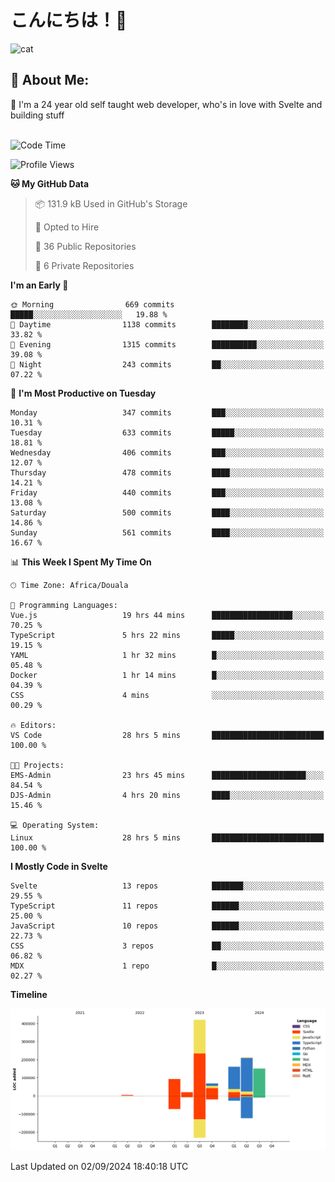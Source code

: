 

# こんにちは！🙂  
![cat](https://github.com/michaelnji/michaelnji/assets/73862378/606e99e9-2c18-4853-8722-991e4af8eae6)

## 💫 About Me:
🙂 I'm a 24 year old self taught web developer, who's in love with Svelte and building stuff <br><br>

<!--START_SECTION:waka-->
![Code Time](http://img.shields.io/badge/Code%20Time-916%20hrs%2015%20mins-blue)

![Profile Views](http://img.shields.io/badge/Profile%20Views-20-blue)

**🐱 My GitHub Data** 

> 📦 131.9 kB Used in GitHub's Storage 
 > 
> 💼 Opted to Hire
 > 
> 📜 36 Public Repositories 
 > 
> 🔑 6 Private Repositories 
 > 
**I'm an Early 🐤** 

```text
🌞 Morning                669 commits         █████░░░░░░░░░░░░░░░░░░░░   19.88 % 
🌆 Daytime                1138 commits        ████████░░░░░░░░░░░░░░░░░   33.82 % 
🌃 Evening                1315 commits        ██████████░░░░░░░░░░░░░░░   39.08 % 
🌙 Night                  243 commits         ██░░░░░░░░░░░░░░░░░░░░░░░   07.22 % 
```
📅 **I'm Most Productive on Tuesday** 

```text
Monday                   347 commits         ███░░░░░░░░░░░░░░░░░░░░░░   10.31 % 
Tuesday                  633 commits         █████░░░░░░░░░░░░░░░░░░░░   18.81 % 
Wednesday                406 commits         ███░░░░░░░░░░░░░░░░░░░░░░   12.07 % 
Thursday                 478 commits         ████░░░░░░░░░░░░░░░░░░░░░   14.21 % 
Friday                   440 commits         ███░░░░░░░░░░░░░░░░░░░░░░   13.08 % 
Saturday                 500 commits         ████░░░░░░░░░░░░░░░░░░░░░   14.86 % 
Sunday                   561 commits         ████░░░░░░░░░░░░░░░░░░░░░   16.67 % 
```


📊 **This Week I Spent My Time On** 

```text
🕑︎ Time Zone: Africa/Douala

💬 Programming Languages: 
Vue.js                   19 hrs 44 mins      ██████████████████░░░░░░░   70.25 % 
TypeScript               5 hrs 22 mins       █████░░░░░░░░░░░░░░░░░░░░   19.15 % 
YAML                     1 hr 32 mins        █░░░░░░░░░░░░░░░░░░░░░░░░   05.48 % 
Docker                   1 hr 14 mins        █░░░░░░░░░░░░░░░░░░░░░░░░   04.39 % 
CSS                      4 mins              ░░░░░░░░░░░░░░░░░░░░░░░░░   00.29 % 

🔥 Editors: 
VS Code                  28 hrs 5 mins       █████████████████████████   100.00 % 

🐱‍💻 Projects: 
EMS-Admin                23 hrs 45 mins      █████████████████████░░░░   84.54 % 
DJS-Admin                4 hrs 20 mins       ████░░░░░░░░░░░░░░░░░░░░░   15.46 % 

💻 Operating System: 
Linux                    28 hrs 5 mins       █████████████████████████   100.00 % 
```

**I Mostly Code in Svelte** 

```text
Svelte                   13 repos            ███████░░░░░░░░░░░░░░░░░░   29.55 % 
TypeScript               11 repos            ██████░░░░░░░░░░░░░░░░░░░   25.00 % 
JavaScript               10 repos            ██████░░░░░░░░░░░░░░░░░░░   22.73 % 
CSS                      3 repos             ██░░░░░░░░░░░░░░░░░░░░░░░   06.82 % 
MDX                      1 repo              █░░░░░░░░░░░░░░░░░░░░░░░░   02.27 % 
```



**Timeline**

![Lines of Code chart](https://raw.githubusercontent.com/michaelnji/michaelnji/main/assets/bar_graph.png)


 Last Updated on 02/09/2024 18:40:18 UTC
<!--END_SECTION:waka-->
